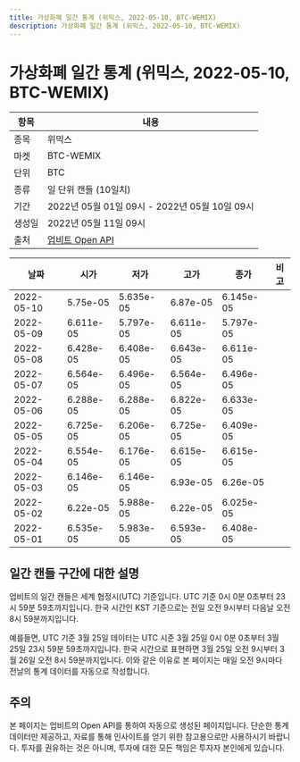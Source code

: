 ```yaml
---
title: 가상화폐 일간 통계 (위믹스, 2022-05-10, BTC-WEMIX)
description: 가상화폐 일간 통계 (위믹스, 2022-05-10, BTC-WEMIX)
---
```



가상화폐 일간 통계 (위믹스, 2022-05-10, BTC-WEMIX)
===

|항목|내용|
|--|--|
|종목|위믹스|
|마켓|BTC-WEMIX|
|단위|BTC|
|종류|일 단위 캔들 (10일치)|
|기간|2022년 05월 01일 09시 - 2022년 05월 10일 09시|
|생성일|2022년 05월 11일 09시|
|출처|[업비트 Open API](https://docs.upbit.com)|


|날짜|시가|저가|고가|종가|비고|
|--|--|--|--|--|--|
|2022-05-10|5.75e-05|5.635e-05|6.87e-05|6.145e-05|    |
|2022-05-09|6.611e-05|5.797e-05|6.611e-05|5.797e-05|    |
|2022-05-08|6.428e-05|6.408e-05|6.643e-05|6.611e-05|    |
|2022-05-07|6.564e-05|6.496e-05|6.564e-05|6.496e-05|    |
|2022-05-06|6.288e-05|6.288e-05|6.822e-05|6.633e-05|    |
|2022-05-05|6.725e-05|6.206e-05|6.725e-05|6.409e-05|    |
|2022-05-04|6.554e-05|6.176e-05|6.615e-05|6.615e-05|    |
|2022-05-03|6.146e-05|6.146e-05|6.93e-05|6.26e-05|    |
|2022-05-02|6.22e-05|5.988e-05|6.22e-05|6.025e-05|    |
|2022-05-01|6.535e-05|5.983e-05|6.593e-05|6.408e-05|    |


일간 캔들 구간에 대한 설명
---


업비트의 일간 캔들은 세계 협정시(UTC) 기준입니다. 
UTC 기준 0시 0분 0초부터 23시 59분 59초까지입니다. 
한국 시간인 KST 기준으로는 전일 오전 9시부터 다음날 오전 8시 59분까지입니다. 


예를들면, UTC 기준 3월 25일 데이터는 UTC 시준 3월 25일 0시 0분 0초부터 3월 25일 23시 59분 59초까지입니다. 
한국 시간으로 표현하면 3월 25일 오전 9시부터 3월 26일 오전 8시 59분까지입니다. 
이와 같은 이유로 본 페이지는 매일 오전 9시마다 전날의 통계 데이터를 자동으로 작성합니다. 


주의
---


본 페이지는 업비트의 Open API를 통하여 자동으로 생성된 페이지입니다. 
단순한 통계 데이터만 제공하고, 자료를 통해 인사이트를 얻기 위한 참고용으로만 사용하시기 바랍니다. 
투자를 권유하는 것은 아니며, 투자에 대한 모든 책임은 투자자 본인에게 있습니다. 
